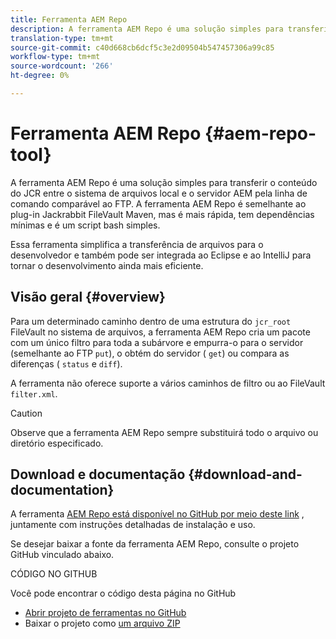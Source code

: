```yaml
---
title: Ferramenta AEM Repo
description: A ferramenta AEM Repo é uma solução simples para transferir o conteúdo do JCR entre o sistema de arquivos local e o servidor AEM pela linha de comando comparável ao FTP.
translation-type: tm+mt
source-git-commit: c40d668cb6dcf5c3e2d09504b547457306a99c85
workflow-type: tm+mt
source-wordcount: '266'
ht-degree: 0%

---
```



# Ferramenta AEM Repo {#aem-repo-tool}

A ferramenta AEM Repo é uma solução simples para transferir o conteúdo do JCR entre o sistema de arquivos local e o servidor AEM pela linha de comando comparável ao FTP. A ferramenta AEM Repo é semelhante ao plug-in [](https://jackrabbit.apache.org/filevault-package-maven-plugin)Jackrabbit FileVault Maven, mas é mais rápida, tem dependências mínimas e é um script bash simples.

Essa ferramenta simplifica a transferência de arquivos para o desenvolvedor e também pode ser integrada ao Eclipse e ao IntelliJ para tornar o desenvolvimento ainda mais eficiente.

## Visão geral {#overview}

Para um determinado caminho dentro de uma estrutura do `jcr_root` FileVault no sistema de arquivos, a ferramenta AEM Repo cria um pacote com um único filtro para toda a subárvore e empurra-o para o servidor (semelhante ao FTP `put`), o obtém do servidor ( `get`) ou compara as diferenças ( `status` e `diff`).

A ferramenta não oferece suporte a vários caminhos de filtro ou ao FileVault `filter.xml`.

>[!CAUTION]
>
>Observe que a ferramenta AEM Repo sempre substituirá todo o arquivo ou diretório especificado.

## Download e documentação {#download-and-documentation}

A ferramenta [AEM Repo está disponível no GitHub por meio deste link](https://github.com/Adobe-Marketing-Cloud/tools/tree/master/repo) , juntamente com instruções detalhadas de instalação e uso.

Se desejar baixar a fonte da ferramenta AEM Repo, consulte o projeto GitHub vinculado abaixo.

CÓDIGO NO GITHUB

Você pode encontrar o código desta página no GitHub

* [Abrir projeto de ferramentas no GitHub](https://github.com/Adobe-Marketing-Cloud/tools)
* Baixar o projeto como [um arquivo ZIP](https://github.com/Adobe-Marketing-Cloud/tools/archive/master.zip)
